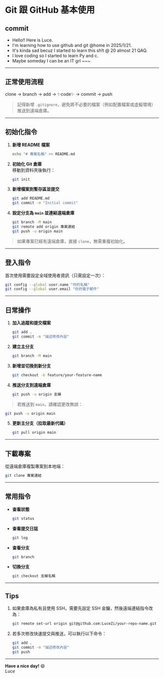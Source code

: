 # Git 跟 GitHub 基本使用

## commit
- Hello!! Here is Luce. 
- I'm learning how to use github and git @home in 2025/1/21. 
- It's kinda sad becuz I started to learn this sh!t @ 20 almost 21 QAQ.
- I love coding so I started to learn Py and c.
- Maybe someday I can be an IT grl ~~~

---

## **正常使用流程**
clone -> branch -> add -> ✨code✨ -> commit -> push

> 記得新增 `.gitignore`，避免將不必要的檔案（例如配置檔案或虛擬環境）推送到遠端倉庫。

---

## **初始化指令**
1. **新增 README 檔案**  
    ```bash
    echo "# 專案名稱" >> README.md
2. **初始化 Git 倉庫**  
移動到資料夾後執行：  
    ```bash
    git init
3. **新增檔案到暫存區並提交**  
    ```bash
    git add README.md 
    git commit -m "Initial commit"
4. **設定分支為 `main` 並連結遠端倉庫**  
    ```bash
    git branch -M main 
    git remote add origin 專案連結 
    git push -u origin main

> 如果專案已經有遠端倉庫，直接 `clone`，無需重複初始化。

---

## **登入指令**
首次使用需要設定全域使用者資訊（只需設定一次）：  
```bash
git config --global user.name "你的名稱" 
git config --global user.email "你的電子郵件"
```
---

## **日常操作**
1. **加入追蹤和提交檔案**  
    ```bash
    git add . 
    git commit -m "描述修改內容"

2. **建立主分支**  
    ```bash
    git branch -M main

3. **新增並切換到新分支**  
    ```bash
    git checkout -b feature/your-feature-name

4. **推送分支到遠端倉庫**  
    ```bash
    git push -u origin 支線

> 若推送到 `main`，請確認更改無誤：
```bash
git push -u origin main
```
5. **更新主分支（拉取最新代碼）**  
    ```bash
    git pull origin main

---

## **下載專案**
從遠端倉庫複製專案到本地端：  
```bash
git clone 專案連結
```
---

## **常用指令**
- **查看狀態**  
    ```bash
    git status

- **查看提交日誌**  
    ```bash
    git log

- **查看分支**  
    ```bash
    git branch
    
- **切換分支**  
    ```bash
    git checkout 支線名稱

---

## **Tips**
1. 如果倉庫為私有且使用 SSH，需要先設定 SSH 金鑰，然後遠端連結指令改為：
    ```bash  
    git remote set-url origin git@github.com:LuceZi/your-repo-name.git

2. 若多次修改快速提交與推送，可以執行以下命令：
    ```bash
    git add . 
    git commit -m "描述修改內容" 
    git push

---

**Have a nice day!** 😄  
_Luce_

